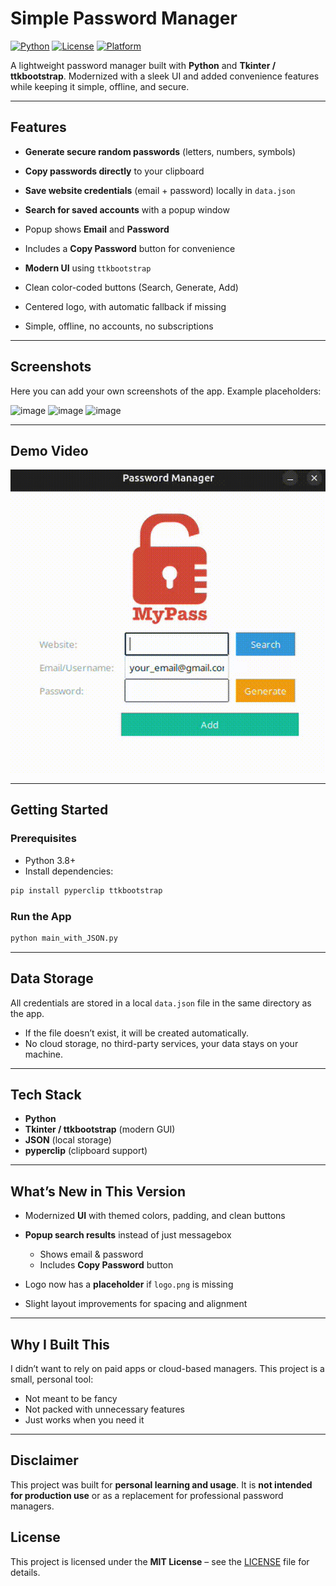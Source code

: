 # Simple Password Manager

[![Python](https://img.shields.io/badge/Python-3.8%2B-blue?logo=python)](https://www.python.org/)
[![License](https://img.shields.io/badge/License-MIT-green.svg)](LICENSE)
[![Platform](https://img.shields.io/badge/Platform-Desktop-lightgrey?logo=windows\&logoColor=white)](#)

A lightweight password manager built with **Python** and **Tkinter / ttkbootstrap**.
Modernized with a sleek UI and added convenience features while keeping it simple, offline, and secure.

---

## Features

*  **Generate secure random passwords** (letters, numbers, symbols)
*  **Copy passwords directly** to your clipboard
*  **Save website credentials** (email + password) locally in `data.json`
*  **Search for saved accounts** with a popup window

  * Popup shows **Email** and **Password**
  * Includes a **Copy Password** button for convenience
*  **Modern UI** using `ttkbootstrap`

  * Clean color-coded buttons (Search, Generate, Add)
  * Centered logo, with automatic fallback if missing
*  Simple, offline, no accounts, no subscriptions

---

## Screenshots

Here you can add your own screenshots of the app.
Example placeholders:

<img width="445" height="432" alt="image" src="https://github.com/user-attachments/assets/f5c432bd-5506-415d-a3bd-3e3380a8404c" />
<img width="445" height="432" alt="image" src="https://github.com/user-attachments/assets/ef736335-f5ca-4216-99b0-dff84fbea0da" />
<img width="359" height="189" alt="image" src="https://github.com/user-attachments/assets/348192b8-5b5a-4955-9e3a-1408c042419d" />

---

## Demo Video


![Demo](videos/video.gif)


---

## Getting Started

### Prerequisites

* Python 3.8+
* Install dependencies:

```bash
pip install pyperclip ttkbootstrap
```

### Run the App

```bash
python main_with_JSON.py
```

---

## Data Storage

All credentials are stored in a local `data.json` file in the same directory as the app.

* If the file doesn’t exist, it will be created automatically.
* No cloud storage, no third-party services, your data stays on your machine.

---

## Tech Stack

* **Python**
* **Tkinter / ttkbootstrap** (modern GUI)
* **JSON** (local storage)
* **pyperclip** (clipboard support)

---

## What’s New in This Version

* Modernized **UI** with themed colors, padding, and clean buttons
* **Popup search results** instead of just messagebox

  * Shows email & password
  * Includes **Copy Password** button
* Logo now has a **placeholder** if `logo.png` is missing
* Slight layout improvements for spacing and alignment

---

## Why I Built This

I didn’t want to rely on paid apps or cloud-based managers.
This project is a small, personal tool:

* Not meant to be fancy
* Not packed with unnecessary features
* Just works when you need it

---

## Disclaimer

This project was built for **personal learning and usage**.
It is **not intended for production use** or as a replacement for professional password managers.

## License

This project is licensed under the **MIT License** – see the [LICENSE](LICENSE) file for details.

